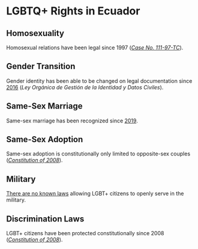 # LGBTQ+ Rights in Ecuador

## Homosexuality
Homosexual relations have been legal since 1997 ([*Case No. 111-97-TC*](https://www.icj.org/sogicasebook/case-no-111-97-tc-constitutional-tribunal-of-ecuador-27-november-1997/)).

## Gender Transition
Gender identity has been able to be changed on legal documentation since [2016](https://archive.vn/20160609001954/http://www.ecuadortimes.net/2016/01/29/change-of-gender-in-identity-card-will-require-two-witnesses/) (*Ley Orgánica de Gestión de la Identidad y Datos Civiles*).

## Same-Sex Marriage
Same-sex marriage has been recognized since [2019](https://www.cnn.com/2019/06/13/americas/ecuador-same-sex-marriage-intl/index.html).

## Same-Sex Adoption
Same-sex adoption is constitutionally only limited to opposite-sex couples ([*Constitution of 2008*](https://pdba.georgetown.edu/Constitutions/Ecuador/ecuador08.html)). 

## Military
[There are no known laws](http://www.oas.org/en/iachr/media_center/PReleases/2015/043.asp) allowing LGBT+ citizens to openly serve in the military.

## Discrimination Laws
LGBT+ citizens have been protected constitutionally since 2008 ([*Constitution of 2008*](https://pdba.georgetown.edu/Constitutions/Ecuador/ecuador08.html)). 
